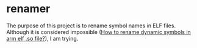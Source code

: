 # renamer

The purpose of this project is to rename symbol names in ELF files. Although it
is considered impossible ([How to rename dynamic symbols in arm elf .so file?](https://stackoverflow.com/questions/20492225/how-to-rename-dynamic-symbols-in-arm-elf-so-file)),
I am trying.
